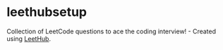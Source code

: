 # leethubsetup
Collection of LeetCode questions to ace the coding interview! - Created using [LeetHub](https://github.com/QasimWani/LeetHub).
